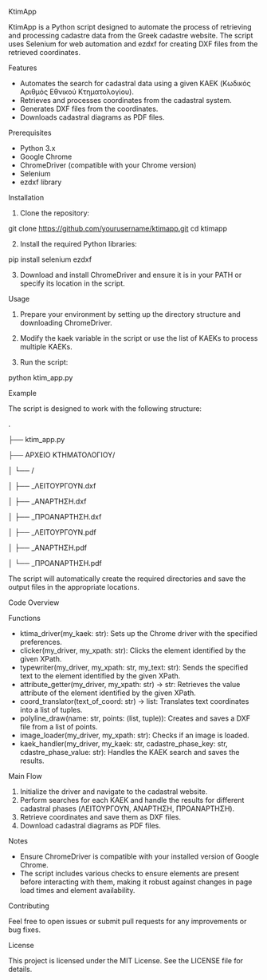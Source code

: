KtimApp

KtimApp is a Python script designed to automate the process of retrieving and processing cadastre data from the Greek cadastre website. The script uses Selenium for web automation and ezdxf for creating DXF files from the retrieved coordinates.


Features

- Automates the search for cadastral data using a given KAEK (Κωδικός Αριθμός Εθνικού Κτηματολογίου).
- Retrieves and processes coordinates from the cadastral system.
- Generates DXF files from the coordinates.
- Downloads cadastral diagrams as PDF files.


Prerequisites

- Python 3.x
- Google Chrome
- ChromeDriver (compatible with your Chrome version)
- Selenium
- ezdxf library


Installation

1. Clone the repository:

git clone https://github.com/yourusername/ktimapp.git
cd ktimapp

2. Install the required Python libraries:

pip install selenium ezdxf

3. Download and install ChromeDriver and ensure it is in your PATH or specify its location in the script.


Usage

1. Prepare your environment by setting up the directory structure and downloading ChromeDriver.

2. Modify the kaek variable in the script or use the list of KAEKs to process multiple KAEKs.

3. Run the script:

python ktim_app.py


Example

The script is designed to work with the following structure:

.

├── ktim_app.py

├── ΑΡΧΕΙΟ ΚΤΗΜΑΤΟΛΟΓΙΟΥ/

│   └── <KAEK>/

│       ├── <KAEK>_ΛΕΙΤΟΥΡΓΟΥΝ.dxf

│       ├── <KAEK>_ΑΝΑΡΤΗΣΗ.dxf

│       ├── <KAEK>_ΠΡΟΑΝΑΡΤΗΣΗ.dxf

│       ├── <KAEK>_ΛΕΙΤΟΥΡΓΟΥΝ.pdf

│       ├── <KAEK>_ΑΝΑΡΤΗΣΗ.pdf

│       └── <KAEK>_ΠΡΟΑΝΑΡΤΗΣΗ.pdf

The script will automatically create the required directories and save the output files in the appropriate locations.


Code Overview


Functions
- ktima_driver(my_kaek: str): Sets up the Chrome driver with the specified preferences.
- clicker(my_driver, my_xpath: str): Clicks the element identified by the given XPath.
- typewriter(my_driver, my_xpath: str, my_text: str): Sends the specified text to the element identified by the given XPath.
- attribute_getter(my_driver, my_xpath: str) -> str: Retrieves the value attribute of the element identified by the given XPath.
- coord_translator(text_of_coord: str) -> list: Translates text coordinates into a list of tuples.
- polyline_draw(name: str, points: (list, tuple)): Creates and saves a DXF file from a list of points.
- image_loader(my_driver, my_xpath: str): Checks if an image is loaded.
- kaek_handler(my_driver, my_kaek: str, cadastre_phase_key: str, cdastre_phase_value: str): Handles the KAEK search and saves the results.


Main Flow

1. Initialize the driver and navigate to the cadastral website.
2. Perform searches for each KAEK and handle the results for different cadastral phases (ΛΕΙΤΟΥΡΓΟΥΝ, ΑΝΑΡΤΗΣΗ, ΠΡΟΑΝΑΡΤΗΣΗ).
3. Retrieve coordinates and save them as DXF files.
4. Download cadastral diagrams as PDF files.


Notes

- Ensure ChromeDriver is compatible with your installed version of Google Chrome.
- The script includes various checks to ensure elements are present before interacting with them, making it robust against changes in page load times and element     availability.


Contributing

Feel free to open issues or submit pull requests for any improvements or bug fixes.


License

This project is licensed under the MIT License. See the LICENSE file for details.
